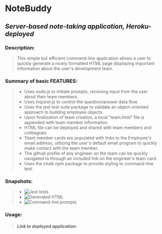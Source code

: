 # **NoteBuddy**  
## *Server-based note-taking application, Heroku-deployed*
  
### Description:
> This simple but efficient command-line application allows a user to quickly generate a nicely formatted HTML page displaying important information about the user's development team.  

### Summary of basic FEATURES:
  > - Uses node.js to initiate prompts, receiving input from the user about their team members.  
  > - Uses inquirer.js to control the question/answer data flow.  
  > - Uses the jest test suite package to validate an object-oriented approach to building employee objects.  
  > - Upon finalization of team creation, a local "team.html" file is appended with team member information.
  > - HTML file can be deployed and shared with team members and colleagues.
  > - Team member cards are populated with links to the Employee's email address, utilizing the user's default email program to quickly make contact with the team member.
  > - The github profile of any engineer on the team can be quickly navigated to through an included link on the engineer's team card.
  > - Uses the chalk npm package to provide styling to command-line text.  
  
### Snapshots:  
  > - ![Jest tests](/README-assets/tests.png)  
  > - ![Generated HTML](/README-assets/html.png)  
  > - ![Command-line prompts](/README-assets/prompts.png)
  
  

### Usage:
  > #### *Link to deployed application:* 
